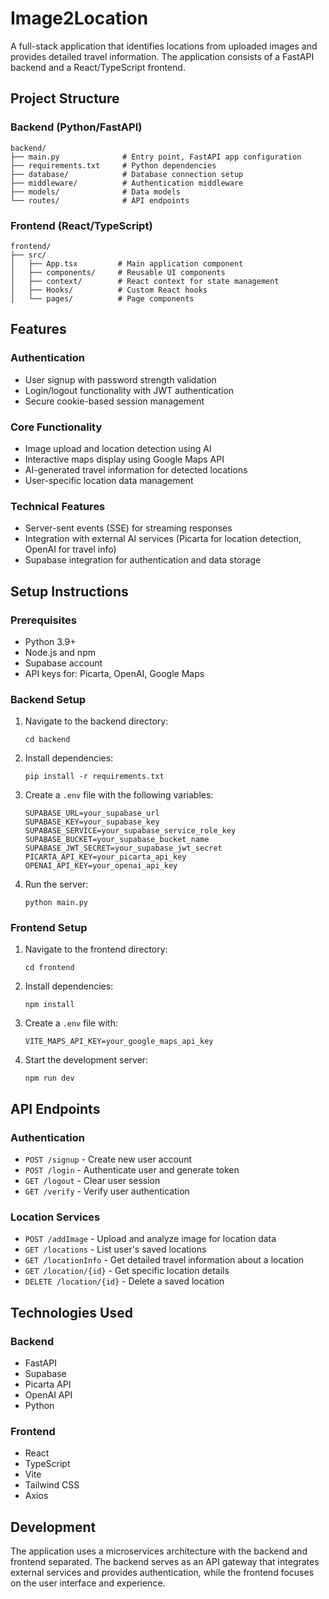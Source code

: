 # Image2Location

A full-stack application that identifies locations from uploaded images and provides detailed travel information. The application consists of a FastAPI backend and a React/TypeScript frontend.

## Project Structure

### Backend (Python/FastAPI)

```
backend/
├── main.py              # Entry point, FastAPI app configuration
├── requirements.txt     # Python dependencies
├── database/            # Database connection setup
├── middleware/          # Authentication middleware
├── models/              # Data models
└── routes/              # API endpoints
```

### Frontend (React/TypeScript)

```
frontend/
├── src/
│   ├── App.tsx         # Main application component
│   ├── components/     # Reusable UI components
│   ├── context/        # React context for state management
│   ├── Hooks/          # Custom React hooks
│   └── pages/          # Page components
```

## Features

### Authentication
- User signup with password strength validation
- Login/logout functionality with JWT authentication
- Secure cookie-based session management

### Core Functionality
- Image upload and location detection using AI
- Interactive maps display using Google Maps API
- AI-generated travel information for detected locations
- User-specific location data management

### Technical Features
- Server-sent events (SSE) for streaming responses
- Integration with external AI services (Picarta for location detection, OpenAI for travel info)
- Supabase integration for authentication and data storage

## Setup Instructions

### Prerequisites
- Python 3.9+
- Node.js and npm
- Supabase account
- API keys for: Picarta, OpenAI, Google Maps

### Backend Setup

1. Navigate to the backend directory:
   ```
   cd backend
   ```

2. Install dependencies:
   ```
   pip install -r requirements.txt
   ```

3. Create a `.env` file with the following variables:
   ```
   SUPABASE_URL=your_supabase_url
   SUPABASE_KEY=your_supabase_key
   SUPABASE_SERVICE=your_supabase_service_role_key
   SUPABASE_BUCKET=your_supabase_bucket_name
   SUPABASE_JWT_SECRET=your_supabase_jwt_secret
   PICARTA_API_KEY=your_picarta_api_key
   OPENAI_API_KEY=your_openai_api_key
   ```

4. Run the server:
   ```
   python main.py
   ```

### Frontend Setup

1. Navigate to the frontend directory:
   ```
   cd frontend
   ```

2. Install dependencies:
   ```
   npm install
   ```

3. Create a `.env` file with:
   ```
   VITE_MAPS_API_KEY=your_google_maps_api_key
   ```

4. Start the development server:
   ```
   npm run dev
   ```

## API Endpoints

### Authentication
- `POST /signup` - Create new user account
- `POST /login` - Authenticate user and generate token
- `GET /logout` - Clear user session
- `GET /verify` - Verify user authentication

### Location Services
- `POST /addImage` - Upload and analyze image for location data
- `GET /locations` - List user's saved locations
- `GET /locationInfo` - Get detailed travel information about a location
- `GET /location/{id}` - Get specific location details
- `DELETE /location/{id}` - Delete a saved location

## Technologies Used

### Backend
- FastAPI
- Supabase
- Picarta API
- OpenAI API
- Python

### Frontend
- React
- TypeScript
- Vite
- Tailwind CSS
- Axios

## Development

The application uses a microservices architecture with the backend and frontend separated. The backend serves as an API gateway that integrates external services and provides authentication, while the frontend focuses on the user interface and experience.
